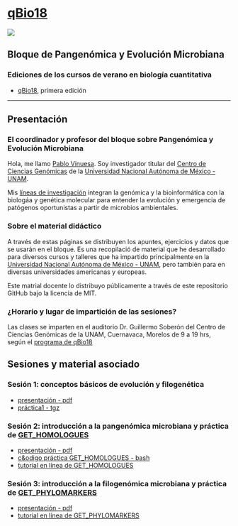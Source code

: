 # [qBio18](http://www.qbio18.mx/)
<img src="docs/pics/qBio_logo_and_contact.jpeg" />

## Bloque de **Pangen&oacute;mica y Evoluci&oacute;n Microbiana**

### Ediciones de los cursos de verano en biolog&iacute;a cuantitativa
- [qBio18](http://www.qbio18.mx/), primera edici&oacute;n

***
 
## Presentaci&oacute;n

### El coordinador y profesor del bloque sobre **Pangen&oacute;mica y Evoluci&oacute;n Microbiana**
Hola, me llamo [Pablo Vinuesa](http://www.ccg.unam.mx/~vinuesa/). Soy investigador titular del 
[Centro de Ciencias Gen&oacute;micas](http://www.ccg.unam.mx) de la 
[Universidad Nacional Aut&oacute;noma de M&eacute;xico - UNAM](http://www.unam.mx/).

Mis [l&iacute;neas de investigaci&oacute;n](http://www.ccg.unam.mx/~vinuesa/research.html) 
integran la gen&oacute;mica y la bioinform&aacute;tica con la biolog&aacute;a y gen&eacute;tica molecular para entender 
la evoluci&oacute;n y emergencia de pat&oacute;genos oportunistas a partir de microbios ambientales.

### Sobre el material did&aacute;ctico
A trav&eacute;s de estas p&aacute;ginas se distribuyen los apuntes, ejercicios y datos que se usar&aacute;n en el bloque.
Es una recopilaci&oacute; de material que he desarrollado para diversos cursos y talleres que ha impartido principalmente en la [Universidad Nacional Aut&oacute;noma de M&eacute;xico - UNAM](https://www.unam.mx/), pero tambi&eacute;n para en diversas universidades americanas y europeas.
  
Este matrial docente lo distribuyo p&uacute;blicamente a trav&eacute;s de este repositorio GitHub bajo la licencia de MIT.

### ¿Horario y lugar de impartici&oacute;n de las sesiones?
Las clases se imparten en el auditorio Dr. Guillermo Sober&oacute;n del Centro de Ciencias Gen&oacute;micas de la UNAM, Cuernavaca, Morelos
de 9 a 19 hrs, seg&uacute;n el [programa de qBio18](http://www.qbio18.mx/qBio18_programa.pdf)


## Sesiones y material asociado

### Sesi&oacute;n 1: conceptos b&aacute;sicos de evoluci&oacute;n y filogen&eacute;tica
- [presentaci&oacute;n - pdf](https://github.com/vinuesa/qBio/blob/master/docs/sesion1/qBio18_sesion1_intro2phyloinfo.pdf)
- [pr&aacute;ctica1 - tgz](https://github.com/vinuesa/qBio/blob/master/docs/sesion1/practica.tgz)

### Sesi&oacute;n 2: introducci&oacute;n a la pangen&oacute;mica microbiana y pr&aacute;ctica de [GET_HOMOLOGUES]()
- [presentaci&oacute;n - pdf](https://github.com/vinuesa/qBio/blob/master/docs/sesion2/qBio18_sesion2_Pangenomica_y_filogenomica_bacteriana_25Jul18.pdf)
- [c&odigo pr&aacute;ctica GET_HOMOLOGUES - bash](https://github.com/vinuesa/qBio/blob/master/docs/sesion2/code4_GET_HOMOLOGUES_qBio18.txt)
- [tutorial en l&iacute;nea de GET_HOMOLOGUES](https://vinuesa.github.io/get_phylomarkers/#get_homologues-get_phylomarkers-tutorials)

### Sesi&oacute;n 3: introducci&oacute;n a la filogen&oacute;mica microbiana y pr&aacute;ctica de [GET_PHYLOMARKERS]()
- [presentaci&oacute;n - pdf](https://github.com/vinuesa/qBio/blob/master/docs/sesion3/qBio18_sesion3_get_phylomarkers_overview_25Jul18.pdf)
- [tutorial en l&iacute;nea de GET_PHYLOMARKERS](https://vinuesa.github.io/get_phylomarkers/#get_homologues-get_phylomarkers-tutorials)
